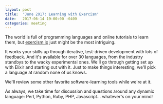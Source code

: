 ```yaml
---
layout: post
title:  "June 2017: Learning with Exercism"
date:   2017-06-14 19:00:00 -0400
categories: meeting
---
```


The world is full of programming languages and online tutorials to learn them,
but [exercism.io](http://exercism.io/) just might be the most intriguing.  

It works your skills up
through iterative, test-driven development with lots of feedback.  And it's 
available for over 30 languages, from the industry standbys to the wacky 
experimental ones.  We'll go through getting set up with Elixir and starting
out with it.  Just to make things interesting, we'll pick a language at random 
none of us knows.

We'll review some other favorite software-learning tools while we're at it.

As always, we take time for discussion and questions around any dynamic language: Perl, Python, Ruby, PHP, Javascript... whatever's on your mind!
